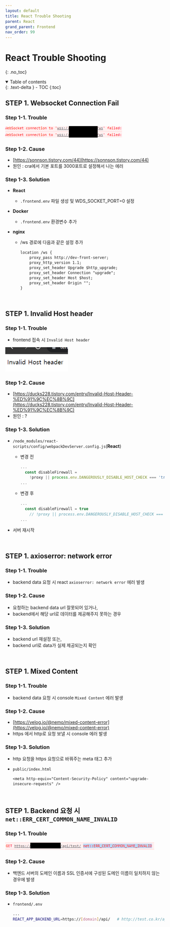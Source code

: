 ```yaml
---
layout: default
title: React Trouble Shooting
parent: React
grand_parent: Frontend
nav_order: 99
---
```


# React Trouble Shooting
{: .no_toc}

<details open markdown="block">
  <summary>
    Table of contents
  </summary>
  {: .text-delta }
- TOC
{:toc}
</details>
<!------------------------------------ STEP ------------------------------------>



## STEP 1. Websocket Connection Fail

### Step 1-1. Trouble

![image-20230618104319429](./../../../images/menu6-sub6-sub99-react-trouble-shooting/image-20230618104319429.png)

### Step 1-2. Cause

* [https://sonnson.tistory.com/44](https://sonnson.tistory.com/44)
* 원인 : cra에서 기본 포트를 3000포트로 설정해서 나는 에러

### Step 1-3. Solution

* **React**

  * `.frontend.env` 파일 생성 및 WDS_SOCKET_PORT=0 설정

* **Docker**

  * `.frontend.env` 환경변수 추가

* **nginx**

  * /ws 경로에 다음과 같은 설정 추가

    ```nginx
    location /ws {
        proxy_pass http://dev-front-server;
        proxy_http_version 1.1;
        proxy_set_header Upgrade $http_upgrade;
        proxy_set_header Connection "upgrade";
        proxy_set_header Host $host;
        proxy_set_header Origin "";
    }
    ```

    

<br>

## STEP 1. Invalid Host header

### Step 1-1. Trouble

* frontend 접속 시 `Invalid Host header`

![image-20230619231719126](./../../../images/menu6-sub6-sub99-react-trouble-shooting/image-20230619231719126.png)

### Step 1-2. Cause

* [https://ducks228.tistory.com/entry/Invalid-Host-Header-%ED%91%9C%EC%8B%9C](https://ducks228.tistory.com/entry/Invalid-Host-Header-%ED%91%9C%EC%8B%9C)
* 원인 : ?

### Step 1-3. Solution

* `/node_modules/react-scripts/config/webpackDevServer.config.js`(**React**)

  * 변경 전

    ```js
    ...
      const disableFirewall = 
        !proxy || process.env.DANGEROUSLY_DISABLE_HOST_CHECK === 'true';
    ...
    ```

  * 변경 후

    ```js
    ...
      const disableFirewall = true
        // !proxy || process.env.DANGEROUSLY_DISABLE_HOST_CHECK === 'true';
    ...
    ```


* 서버 재시작



<br>



## STEP 1. axioserror: network error

### Step 1-1. Trouble

* backend data 요청 시 react `axioserror: network error` 에러 발생

### Step 1-2. Cause

* 요청하는 backend data url 잘못되어 있거나,
* backend에서 해당 url로 데이터를 제공해주지 못하는 경우

### Step 1-3. Solution

* backend url 재설정 또는,
* backend url로 data가 실제 제공되는지 확인

<br>

## STEP 1. Mixed Content

### Step 1-1. Trouble

* backend data 요청 시 console `Mixed Content` 에러 발생

### Step 1-2. Cause

* [https://velog.io/@nemo/mixed-content-error](https://velog.io/@nemo/mixed-content-error)
* https 에서 http로 요청 보낼 시 console 에러 발생

### Step 1-3. Solution

* http 요청을 https 요청으로 바꿔주는 meta 태그 추가
* `public/index.html`
  
  ```
  <meta http-equiv="Content-Security-Policy" content="upgrade-insecure-requests" />
  ```



<br>



## STEP 1. Backend 요청 시 `net::ERR_CERT_COMMON_NAME_INVALID`

### Step 1-1. Trouble

![image-20230628123343170](./../../../images/menu6-sub6-sub99-react-trouble-shooting/image-20230628123343170.png)

### Step 1-2. Cause

* 백엔드 서버의 도메인 이름과 SSL 인증서에 구성된 도메인 이름이 일치하지 않는 경우에 발생

### Step 1-3. Solution

* `frontend/.env`

  ```bash
  ...
  REACT_APP_BACKEND_URL=https://[domain]/api/	# http://test.co.kr/api/
  ```

  
